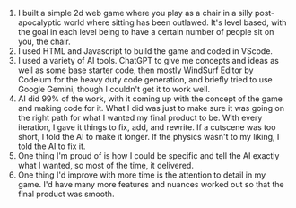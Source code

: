 1. I built a simple 2d web game where you play as a chair in a silly post-apocalyptic world where sitting has been outlawed. It's level based, with the goal in each level being to have a certain number of people sit on you, the chair.
2. I used HTML and Javascript to build the game and coded in VScode.
3. I used a variety of AI tools. ChatGPT to give me concepts and ideas as well as some base starter code, then mostly WindSurf Editor by Codeium for the heavy duty code generation, and briefly tried to use Google Gemini, though I couldn't get it to work well.
4. AI did 99% of the work, with it coming up with the concept of the game and making code for it. What I did was just to make sure it was going on the right path for what I wanted my final product to be. With every iteration, I gave it things to fix, add, and rewrite. If a cutscene was too short, I told the AI to make it longer. If the physics wasn't to my liking, I told the AI to fix it.
5. One thing I'm proud of is how I could be specific and tell the AI exactly what I wanted, so most of the time, it delivered.
6. One thing I'd improve with more time is the attention to detail in my game. I'd have many more features and nuances worked out so that the final product was smooth. 

